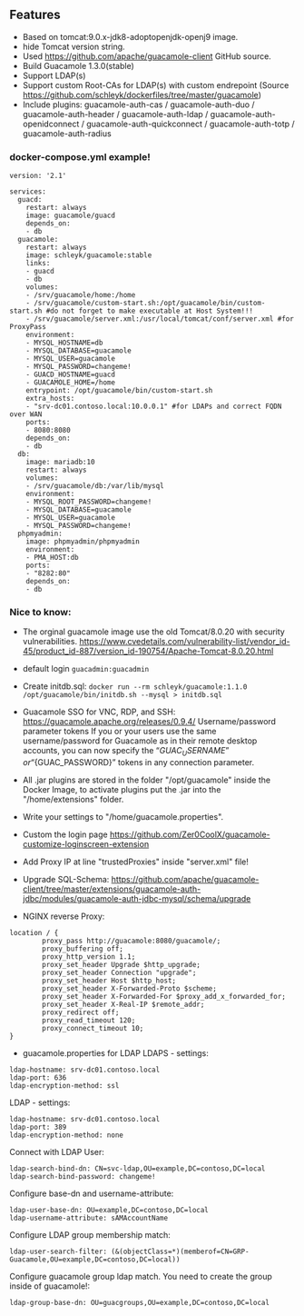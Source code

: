 ## Features
- Based on tomcat:9.0.x-jdk8-adoptopenjdk-openj9 image.
- hide Tomcat version string.
- Used https://github.com/apache/guacamole-client GitHub source.
- Build Guacamole 1.3.0(stable) 
- Support LDAP(s)
- Support custom Root-CAs for LDAP(s) with custom endrepoint (Source https://github.com/schleyk/dockerfiles/tree/master/guacamole)
- Include plugins:
guacamole-auth-cas / guacamole-auth-duo / guacamole-auth-header / guacamole-auth-ldap / guacamole-auth-openidconnect / guacamole-auth-quickconnect / guacamole-auth-totp / guacamole-auth-radius


### docker-compose.yml example!
```
version: '2.1'

services:
  guacd:
    restart: always
    image: guacamole/guacd
    depends_on:
    - db
  guacamole:
    restart: always
    image: schleyk/guacamole:stable
    links:
    - guacd
    - db
    volumes:
    - /srv/guacamole/home:/home
    - /srv/guacamole/custom-start.sh:/opt/guacamole/bin/custom-start.sh #do not forget to make executable at Host System!!!
    - /srv/guacamole/server.xml:/usr/local/tomcat/conf/server.xml #for ProxyPass 
    environment:
    - MYSQL_HOSTNAME=db
    - MYSQL_DATABASE=guacamole
    - MYSQL_USER=guacamole
    - MYSQL_PASSWORD=changeme!
    - GUACD_HOSTNAME=guacd
    - GUACAMOLE_HOME=/home
    entrypoint: /opt/guacamole/bin/custom-start.sh
    extra_hosts:
    - "srv-dc01.contoso.local:10.0.0.1" #for LDAPs and correct FQDN over WAN
    ports:
    - 8080:8080
    depends_on:
    - db
  db:
    image: mariadb:10
    restart: always
    volumes:
    - /srv/guacamole/db:/var/lib/mysql
    environment:
    - MYSQL_ROOT_PASSWORD=changeme!
    - MYSQL_DATABASE=guacamole
    - MYSQL_USER=guacamole
    - MYSQL_PASSWORD=changeme!
  phpmyadmin:
    image: phpmyadmin/phpmyadmin
    environment:
    - PMA_HOST:db
    ports:
    - "8282:80"
    depends_on:
    - db
```


### Nice to know:
- The orginal guacamole image use the old Tomcat/8.0.20 with security vulnerabilities. 
https://www.cvedetails.com/vulnerability-list/vendor_id-45/product_id-887/version_id-190754/Apache-Tomcat-8.0.20.html

- default login 
```guacadmin:guacadmin```

- Create initdb.sql: 
```docker run --rm schleyk/guacamole:1.1.0 /opt/guacamole/bin/initdb.sh --mysql > initdb.sql```

- Guacamole SSO for VNC, RDP, and SSH: https://guacamole.apache.org/releases/0.9.4/
Username/password parameter tokens
If you or your users use the same username/password for Guacamole as in their remote desktop accounts, you can now specify the 
“${GUAC_USERNAME}” or “${GUAC_PASSWORD}” tokens in any connection parameter. 

- All .jar  plugins are stored in the folder "/opt/guacamole" inside the Docker Image,
to activate plugins put the .jar into the "/home/extensions" folder.

- Write your settings to "/home/guacamole.properties".

- Custom the login page https://github.com/Zer0CoolX/guacamole-customize-loginscreen-extension

- Add Proxy IP at line "trustedProxies" inside "server.xml" file!

- Upgrade SQL-Schema:
https://github.com/apache/guacamole-client/tree/master/extensions/guacamole-auth-jdbc/modules/guacamole-auth-jdbc-mysql/schema/upgrade

- NGINX reverse Proxy:
``````
location / {
        proxy_pass http://guacamole:8080/guacamole/;
        proxy_buffering off;
        proxy_http_version 1.1;
        proxy_set_header Upgrade $http_upgrade;
        proxy_set_header Connection "upgrade";
        proxy_set_header Host $http_host;
        proxy_set_header X-Forwarded-Proto $scheme;
        proxy_set_header X-Forwarded-For $proxy_add_x_forwarded_for;
        proxy_set_header X-Real-IP $remote_addr;
        proxy_redirect off;
        proxy_read_timeout 120;
        proxy_connect_timeout 10;
}
``````
- guacamole.properties for LDAP
LDAPS - settings:
``````
ldap-hostname: srv-dc01.contoso.local
ldap-port: 636
ldap-encryption-method: ssl
``````
LDAP - settings:
``````
ldap-hostname: srv-dc01.contoso.local
ldap-port: 389
ldap-encryption-method: none
``````
Connect with LDAP User:
``````
ldap-search-bind-dn: CN=svc-ldap,OU=example,DC=contoso,DC=local
ldap-search-bind-password: changeme!
``````
Configure base-dn and username-attribute:
``````
ldap-user-base-dn: OU=example,DC=contoso,DC=local
ldap-username-attribute: sAMAccountName
``````
Configure LDAP group membership match:
``````
ldap-user-search-filter: (&(objectClass=*)(memberof=CN=GRP-Guacamole,OU=example,DC=contoso,DC=local))
``````
Configure guacamole group ldap match. You need to create the group inside of guacamole!:
``````
ldap-group-base-dn: OU=guacgroups,OU=example,DC=contoso,DC=local
``````
